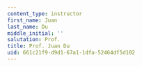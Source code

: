 ```yaml
---
content_type: instructor
first_name: Juan
last_name: Du
middle_initial: ''
salutation: Prof.
title: Prof. Juan Du
uid: 661c21f9-d9d1-67a1-1dfa-52464df5d102
---
```

